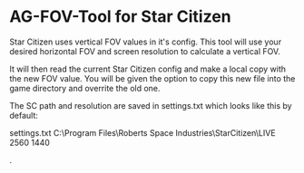 # AG-FOV-Tool for Star Citizen

Star Citizen uses vertical FOV values in it's config. This tool will use your
desired horizontal FOV and screen resolution to calculate a vertical FOV.

It will then read the current Star Citizen config and make a local copy with
the new FOV value. You will be given the option to copy this new file into
the game directory and overrite the old one.

The SC path and resolution are saved in settings.txt which looks like this by default:

settings.txt
C:\Program Files\Roberts Space Industries\StarCitizen\LIVE
2560
1440

.
